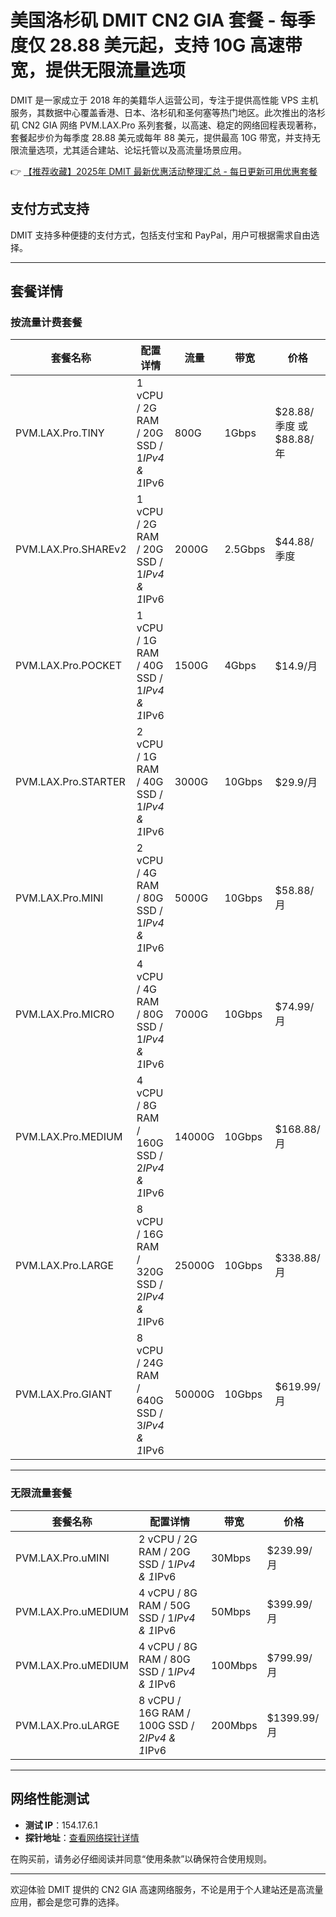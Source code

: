 # 美国洛杉矶 DMIT CN2 GIA 套餐 - 每季度仅 28.88 美元起，支持 10G 高速带宽，提供无限流量选项

DMIT 是一家成立于 2018 年的美籍华人运营公司，专注于提供高性能 VPS 主机服务，其数据中心覆盖香港、日本、洛杉矶和圣何塞等热门地区。此次推出的洛杉矶 CN2 GIA 网络 PVM.LAX.Pro 系列套餐，以高速、稳定的网络回程表现著称，套餐起步价为每季度 28.88 美元或每年 88 美元，提供最高 10G 带宽，并支持无限流量选项，尤其适合建站、论坛托管以及高流量场景应用。

👉 [【推荐收藏】2025年 DMIT 最新优惠活动整理汇总 - 每日更新可用优惠套餐](https://bit.ly/dmit_coupon)

## 支付方式支持
DMIT 支持多种便捷的支付方式，包括支付宝和 PayPal，用户可根据需求自由选择。

---

## 套餐详情

### 按流量计费套餐
| 套餐名称 | 配置详情 | 流量 | 带宽 | 价格 |
|----------|----------|-------|-------|-------|
| PVM.LAX.Pro.TINY | 1 vCPU / 2G RAM / 20G SSD / 1*IPv4 & 1*IPv6 | 800G | 1Gbps | $28.88/季度 或 $88.88/年 |
| PVM.LAX.Pro.SHAREv2 | 1 vCPU / 2G RAM / 20G SSD / 1*IPv4 & 1*IPv6 | 2000G | 2.5Gbps | $44.88/季度 |
| PVM.LAX.Pro.POCKET | 1 vCPU / 1G RAM / 40G SSD / 1*IPv4 & 1*IPv6 | 1500G | 4Gbps | $14.9/月 |
| PVM.LAX.Pro.STARTER | 2 vCPU / 1G RAM / 40G SSD / 1*IPv4 & 1*IPv6 | 3000G | 10Gbps | $29.9/月 |
| PVM.LAX.Pro.MINI | 2 vCPU / 4G RAM / 80G SSD / 1*IPv4 & 1*IPv6 | 5000G | 10Gbps | $58.88/月 |
| PVM.LAX.Pro.MICRO | 4 vCPU / 4G RAM / 80G SSD / 1*IPv4 & 1*IPv6 | 7000G | 10Gbps | $74.99/月 |
| PVM.LAX.Pro.MEDIUM | 4 vCPU / 8G RAM / 160G SSD / 2*IPv4 & 1*IPv6 | 14000G | 10Gbps | $168.88/月 |
| PVM.LAX.Pro.LARGE | 8 vCPU / 16G RAM / 320G SSD / 2*IPv4 & 1*IPv6 | 25000G | 10Gbps | $338.88/月 |
| PVM.LAX.Pro.GIANT | 8 vCPU / 24G RAM / 640G SSD / 3*IPv4 & 1*IPv6 | 50000G | 10Gbps | $619.99/月 |

---

### 无限流量套餐
| 套餐名称 | 配置详情 | 带宽 | 价格 |
|----------|----------|-------|-------|
| PVM.LAX.Pro.uMINI | 2 vCPU / 2G RAM / 20G SSD / 1*IPv4 & 1*IPv6 | 30Mbps | $239.99/月 |
| PVM.LAX.Pro.uMEDIUM | 4 vCPU / 8G RAM / 50G SSD / 1*IPv4 & 1*IPv6 | 50Mbps | $399.99/月 |
| PVM.LAX.Pro.uMEDIUM | 4 vCPU / 8G RAM / 80G SSD / 1*IPv4 & 1*IPv6 | 100Mbps | $799.99/月 |
| PVM.LAX.Pro.uLARGE | 8 vCPU / 16G RAM / 100G SSD / 2*IPv4 & 1*IPv6 | 200Mbps | $1399.99/月 |

---

## 网络性能测试
- **测试 IP**：154.17.6.1  
- **探针地址**：[查看网络探针详情](https://status.idcoffer.com/Detail/F3758266)

在购买前，请务必仔细阅读并同意“使用条款”以确保符合使用规则。

---

欢迎体验 DMIT 提供的 CN2 GIA 高速网络服务，不论是用于个人建站还是高流量应用，都会是您可靠的选择。